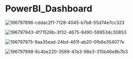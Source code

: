 # PowerBI_Dashboard

![196797896-cddac2f1-7128-4045-b7b8-55d74e7cc323](https://github.com/dhwanijasoliya/PowerBI_Dashboard/assets/69679570/9ab79cd3-6e84-4b85-9d1b-7dd9b934da8c)

![196797943-4f71528b-3f32-4675-8490-599534c30853](https://github.com/dhwanijasoliya/PowerBI_Dashboard/assets/69679570/8aec9d29-605a-4fca-a3f1-bd4f6f33f995)

![196797975-9aa35ead-24bd-461f-ab20-0fb6e354077e](https://github.com/dhwanijasoliya/PowerBI_Dashboard/assets/69679570/b0819af5-9cca-4393-883c-ea022f46f915)

![196797998-6c4be220-3569-47e3-98e3-315b46e8b7b3](https://github.com/dhwanijasoliya/PowerBI_Dashboard/assets/69679570/636c2bcb-a8a4-4d4b-a7c0-bd8b7d649637)
